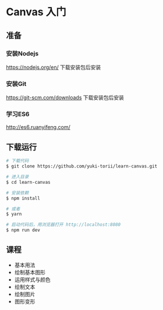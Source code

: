 # Canvas 入门

## 准备

### 安装Nodejs
https://nodejs.org/en/
下载安装包后安装

### 安装Git
https://git-scm.com/downloads
下载安装包后安装

### 学习ES6
http://es6.ruanyifeng.com/

## 下载运行
```bash
# 下载代码
$ git clone https://github.com/yuki-torii/learn-canvas.git

# 进入目录
$ cd learn-canvas

# 安装依赖
$ npm install

# 或者
$ yarn

# 启动代码后，用浏览器打开 http://localhost:8080
$ npm run dev
```

## 课程
 - 基本用法
 - 绘制基本图形
 - 运用样式与颜色
 - 绘制文本
 - 绘制图片
 - 图形变形
